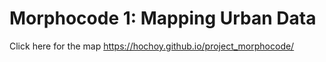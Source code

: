 # Morphocode 1: Mapping Urban Data

Click here for the map https://hochoy.github.io/project_morphocode/